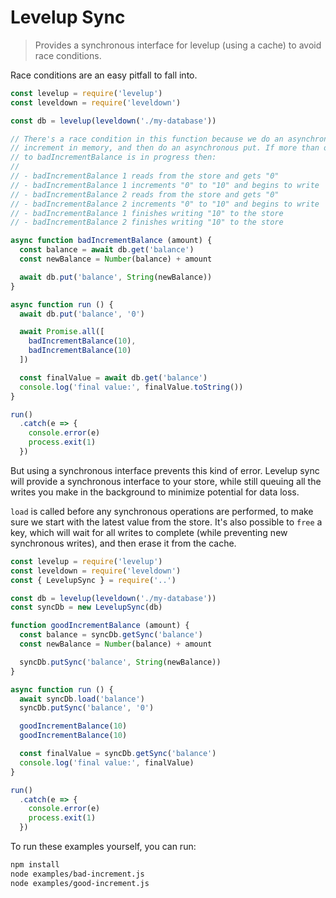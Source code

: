 # Levelup Sync
> Provides a synchronous interface for levelup (using a cache) to avoid race conditions.

Race conditions are an easy pitfall to fall into.

```js
const levelup = require('levelup')
const leveldown = require('leveldown')

const db = levelup(leveldown('./my-database'))

// There's a race condition in this function because we do an asynchronous get,
// increment in memory, and then do an asynchronous put. If more than one call
// to badIncrementBalance is in progress then:
//
// - badIncrementBalance 1 reads from the store and gets "0"
// - badIncrementBalance 1 increments "0" to "10" and begins to write
// - badIncrementBalance 2 reads from the store and gets "0"
// - badIncrementBalance 2 increments "0" to "10" and begins to write
// - badIncrementBalance 1 finishes writing "10" to the store
// - badIncrementBalance 2 finishes writing "10" to the store

async function badIncrementBalance (amount) {
  const balance = await db.get('balance')
  const newBalance = Number(balance) + amount

  await db.put('balance', String(newBalance))
}

async function run () {
  await db.put('balance', '0')

  await Promise.all([
    badIncrementBalance(10),
    badIncrementBalance(10)
  ])

  const finalValue = await db.get('balance')
  console.log('final value:', finalValue.toString())
}

run()
  .catch(e => {
    console.error(e)
    process.exit(1)
  })
```

But using a synchronous interface prevents this kind of error. Levelup sync
will provide a synchronous interface to your store, while still queuing all the
writes you make in the background to minimize potential for data loss.

`load` is called before any synchronous operations are performed, to make sure
we start with the latest value from the store. It's also possible to `free` a
key, which will wait for all writes to complete (while preventing new
synchronous writes), and then erase it from the cache.

```js
const levelup = require('levelup')
const leveldown = require('leveldown')
const { LevelupSync } = require('..')

const db = levelup(leveldown('./my-database'))
const syncDb = new LevelupSync(db)

function goodIncrementBalance (amount) {
  const balance = syncDb.getSync('balance')
  const newBalance = Number(balance) + amount

  syncDb.putSync('balance', String(newBalance))
}

async function run () {
  await syncDb.load('balance')
  syncDb.putSync('balance', '0')

  goodIncrementBalance(10)
  goodIncrementBalance(10)

  const finalValue = syncDb.getSync('balance')
  console.log('final value:', finalValue)
}

run()
  .catch(e => {
    console.error(e)
    process.exit(1)
  })
```

To run these examples yourself, you can run:

```sh
npm install
node examples/bad-increment.js
node examples/good-increment.js
```
